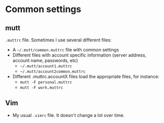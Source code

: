 # Common settings

## mutt

`.muttrc` file. Sometimes I use several different files:
  * A `~/.mutt/common.muttrc` file with common settings
  * Different files with account specific information (server address, account name, passwords, etc)
    * `~/.mutt/account1.muttrc`
    * `~/.mutt/account2common.muttrc`
  * Different .muttrc.accountX files load the appropriate files, for instance:
    * `mutt -F personal.muttrc`
    * `mutt -F work.muttrc`

## Vim

  * My usual `.vimrc` file. It doesn't change a lot over time.
